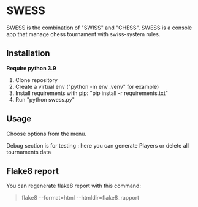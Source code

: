 # SWESS

SWESS is the combination of "SWISS" and "CHESS". SWESS is a console app that manage chess tournament with swiss-system rules.

## Installation

**Require python 3.9**

1. Clone repository
2. Create a virtual env ("python -m env .venv" for example)
3. Install requirements with pip: "pip install -r requirements.txt"
4. Run "python swess.py"

## Usage

Choose options from the menu.

Debug section is for testing : here you can generate Players or delete all tournaments data

## Flake8 report

You can regenerate flake8 report with this command:

>flake8 --format=html --htmldir=flake8_rapport
